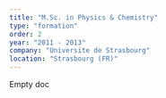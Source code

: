 ```yaml
---
title: "M.Sc. in Physics & Chemistry"
type: "formation"
order: 2
year: "2011 - 2013"
company: "Universite de Strasbourg"
location: "Strasbourg (FR)"
---
```


Empty doc

